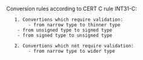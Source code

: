 Conversion rules according to CERT C rule INT31-C:

	   1. Convertions which require validation:
	      	- from narrow type to thinner type
		- from unsigned type to signed type
	   	- from signed type to unsigned type

	   2. Convertions which not require validation:
	      	- from narrow type to wider type

